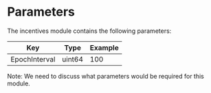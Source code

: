 <!--
order: 8
-->

# Parameters

The incentives module contains the following parameters:

| Key                    | Type            | Example |
| ---------------------- | --------------- | ------- |
| EpochInterval          | uint64          | 100     |

Note:
We need to discuss what parameters would be required for this module.